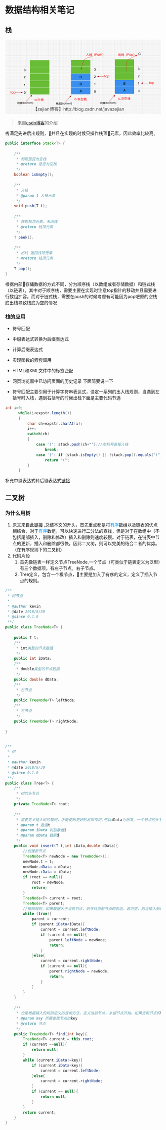 数据结构相关笔记
==
## 栈
![](./res/stack.png)
> 来自[csdn博客](https://blog.csdn.net/javazejian/article/details/53362993)的介绍

栈满足先进后出规则，并且在实现的时候只操作栈顶元素，因此效率比较高。
``` java
public interface Stack<T> {

    /**
     * 判断是否为空栈
     * @return 是否为空栈
     */
    boolean isEmpty();

    /**
     * 入栈
     * @param t 入栈元素
     */
    void push(T t);

    /**
     * 获取栈顶元素，未出栈
     * @return 栈顶元素
     */
    T peek();

    /**
     * 出栈 返回栈顶元素
     * @return 栈顶元素
     */
    T pop();
}
```
根据内部存储数据的方式不同，分为顺序栈（以数组或者存储数据）和链式栈（以链表），其中对于顺序栈，需要主要在实现时注意top指针的移动并且需要进行数组扩容。而对于链式栈，需要在push的时候考虑有可能因为pop吧原的空栈底出栈导致栈底为空的情况
### 栈的应用
- 符号匹配
- 中缀表达式转换为后缀表达式
- 计算后缀表达式
- 实现函数的嵌套调用
- HTML和XML文件中的标签匹配
- 网页浏览器中已访问页面的历史记录
下面简要说一下

- 符号匹配主要引用于计算字符串表达式，设定一系列的出入栈规则，当遇到左括号时入栈，遇到右括号的时候出栈下面是主要代码节选
``` java
int i=0;
      while(i<expstr.length())
      {
          char ch=expstr.charAt(i);
          i++;
          switch(ch)
          {
              case '(': stack.push(ch+"");//左括号直接入栈
                  break;
              case ')': if (stack.isEmpty() || !stack.pop().equals("(")) //遇见右括号左括号直接出栈
                  return "(";
          }
      }
```
补充中缀表达式转后缀表达式[链接](https://blog.csdn.net/javazejian/article/details/53362993)

## 二叉树
### 为什么用树
1. 原文来自此[链接](https://blog.csdn.net/cai2016/article/details/52589952)
,总结本文的开头，首先重点都是将<font face="黑体" color=#0099ff>有序</font>数组以及链表的优点相结合，对于<font face="黑体" color=#0099ff>有序</font>数组，可以快速进行二分法的查找，但是对于在数组中（不包括尾部插入，删除和修改）插入和删除则速度较慢。对于链表，在链表中节点的更新，插入和删除都很快。因此二叉树，则可以完美的结合二者的优势。（在有序规则下的二叉树）
2. 代码片段
    1. 首先像链表一样定义节点TreeNode,一个节点（可类似于链表定义为泛型）有三个数据项，有左子节点，右子节点。
    2. Tree定义，包含一个根节点，主要是加入了有序的定义，定义了插入节点的规则。
``` java
/**
 * 树节点
 *
 * @author kevin
 * @date 2018/8/30
 * @since 0.1.0
 **/
public class TreeNode<T> {

    public T t;
    /**
     * int类型的节点数据
     */
    public int iData;
    /**
     * double类型的节点数据
     */
    public double dData;
    /**
     * 左节点
     */
    public TreeNode<T> leftNode;
    /**
     * 右节点
     */
    public TreeNode<T> rightNode;

}
    
```
``` java
/**
 * 树
 *
 * @author kevin
 * @date 2018/8/30
 * @since 0.1.0
 **/
public class Tree<T> {
    /**
     * 树的头节点
     */
    private TreeNode<T> root;

    /**
     * 需要定义插入树的规则，才能使树更好的发挥作用,先以iData为标准，一个节点的头节点的值大于此节点的左子节点，小于右侧子节点
     * @param t 数据t
     * @param iData 判别数据i
     * @param dData 数据d
     */
    public void insert(T t,int iData,double dData){
        //创建新节点
        TreeNode<T> newNode = new TreeNode<>();
        newNode.t = t;
        newNode.dData = dData;
        newNode.iData = iData;
        if (root == null){
            root = newNode;
            return;
        }
        TreeNode<T> current = root;
        TreeNode<T> parent;
        //按照规则，如果数据大于当前节点，则寻找当前节点的右边，若为空，则当插入到前节点的右边子节点，停止。若右边子节点不为空，则吧当前节点改为当前节点重复，若数据小于当前节点，则寻找当前节点的左边，若为空，则当插入到前节点的左边子节点，停止。若右边子节点不为空，则吧当前节点改为当前节点重复
        while (true){
            parent = current;
            if (parent.iData<iData){
                current = current.leftNode;
                if (current == null){
                    parent.leftNode = newNode;
                    return;
                }
            }else{
                current = current.rightNode;
                if (current == null){
                    parent.rightNode = newNode;
                    return;
                }
            }
        }
    }

    /**
     * 也是根据插入的规则定义的查询方法，定义当前节点，从根节点开始，如果当前节点的key不等于key,则判断大于，则把当前节点的右节点变为当前节点，若小于，则把当前节点的左节点变为当前节点。若当前节点为空，则退出循环（表示查不到），当查到后，也退出循环，返回。
     * @param key 所要查找节点的key
     * @return 节点
     */
    public TreeNode<T> find(int key){
        TreeNode<T> current = this.root;
        if (current ==null){
            return null;
        }
        while (current.iData!=key){
            if (current.iData<key){
                current = current.leftNode;
            }else{
                current = current.rightNode;
            }
            if (current == null){
                return null;
            }
        }
        return current;
    }
}   
```

